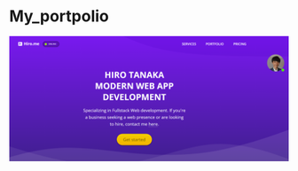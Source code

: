 # My_portpolio
![Alt text](https://github.com/crystalcoder1029/My_portpolio/blob/main/images/Untitled10.png "a title")